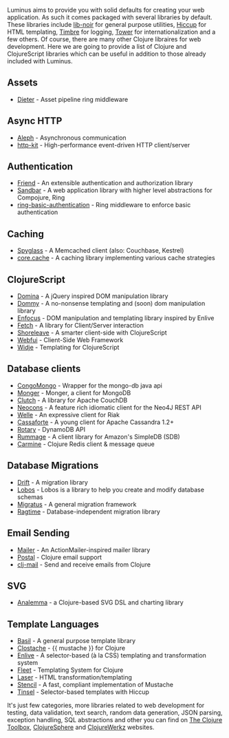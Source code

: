 Luminus aims to provide you with solid defaults for creating your web application. As such it comes packaged with several
libraries by default. These libraries include 
[lib-noir](https://github.com/noir-clojure/lib-noir) for general purpose utilities,
[Hiccup](https://github.com/weavejester/hiccup) for HTML templating,
[Timbre](https://github.com/ptaoussanis/timbre) for logging,
[Tower](https://github.com/ptaoussanis/tower) for internationalization and a few others.
Of course, there are many other Clojure libraires for web development. Here we are going 
to provide a list of Clojure and ClojureScript libraries which can be useful in addition 
to those already included with Luminus.

## Assets

* [Dieter](https://github.com/edgecase/dieter) - Asset pipeline ring middleware

## Async HTTP

* [Aleph](https://github.com/ztellman/aleph) - Asynchronous communication
* [http-kit](https://github.com/http-kit/http-kit) - High-performance event-driven HTTP client/server

## Authentication

* [Friend](https://github.com/cemerick/friend) - An extensible authentication and authorization library
* [Sandbar](https://github.com/brentonashworth/sandbar) - A web application library with higher level abstractions for Compojure, Ring
* [ring-basic-authentication](https://github.com/remvee/ring-basic-authentication) - Ring middleware to enforce basic authentication

## Caching

* [Spyglass](https://github.com/clojurewerkz/spyglass) - A Memcached client (also: Couchbase, Kestrel)
* [core.cache](https://github.com/clojure/core.cache) - A caching library implementing various cache strategies

## ClojureScript

* [Domina](https://github.com/levand/domina) - A jQuery inspired DOM manipulation library
* [Dommy](https://github.com/Prismatic/dommy) - A no-nonsense templating and (soon) dom manipulation library
* [Enfocus](https://github.com/ckirkendall/enfocus) - DOM manipulation and templating library inspired by Enlive
* [Fetch](https://github.com/ibdknox/fetch) - A library for Client/Server interaction
* [Shoreleave](https://github.com/shoreleave) - A smarter client-side with ClojureScript
* [Webfui](https://github.com/drcode/webfui) - Client-Side Web Framework
* [Widje](https://github.com/Flamefork/widje) - Templating for ClojureScript

## Database clients

* [CongoMongo](https://github.com/aboekhoff/congomongo) - Wrapper for the mongo-db java api
* [Monger](http://clojuremongodb.info/) - Monger, a client for MongoDB
* [Clutch](https://github.com/clojure-clutch/clutch) - A library for Apache CouchDB
* [Neocons](https://github.com/michaelklishin/neocons) - A feature rich idiomatic client for the Neo4J REST API
* [Welle](http://clojureriak.info/) - An expressive client for Riak
* [Cassaforte](https://github.com/clojurewerkz/cassaforte) - A young client for Apache Cassandra 1.2+
* [Rotary](https://github.com/weavejester/rotary) - DynamoDB API
* [Rummage](https://github.com/cemerick/rummage) - A client library for Amazon's SimpleDB (SDB)
* [Carmine](https://github.com/ptaoussanis/carmine) - Clojure Redis client & message queue

## Database Migrations

* [Drift](https://github.com/macourtney/drift) - A migration library
* [Lobos](http://budu.github.com/lobos/) - Lobos is a library to help you create and modify database schemas
* [Migratus](https://github.com/pjstadig/migratus) - A general migration framework
* [Ragtime](https://github.com/weavejester/ragtime) - Database-independent migration library

## Email Sending

* [Mailer](https://github.com/clojurewerkz/mailer) - An ActionMailer-inspired mailer library
* [Postal](https://github.com/drewr/postal) - Clojure email support
* [clj-mail](https://github.com/MayDaniel/clj-mail) - Send and receive emails from Clojure
 
## SVG

* [Analemma](http://liebke.github.com/analemma/) - a Clojure-based SVG DSL and charting library

## Template Languages

* [Basil](https://github.com/kumarshantanu/basil) - A general purpose template library
* [Clostache](https://github.com/fhd/clostache) - {{ mustache }} for Clojure
* [Enlive](https://github.com/cgrand/enlive) - A selector-based (à la CSS) templating and transformation system
* [Fleet](https://github.com/Flamefork/fleet) - Templating System for Clojure
* [Laser](https://github.com/Raynes/laser) - HTML transformation/templating
* [Stencil](https://github.com/davidsantiago/stencil) - A fast, compliant implementation of Mustache
* [Tinsel](https://github.com/davidsantiago/tinsel) - Selector-based templates with Hiccup


It's just few categories, more libraries related to web development
 for testing, data validation, text search, random data generation,
 JSON parsing, exception handling, SQL abstractions and other you can find on
[The Clojure Toolbox](http://www.clojure-toolbox.com/),
[ClojureSphere](http://www.clojuresphere.com/) and
[ClojureWerkz](http://clojurewerkz.org/) websites.

